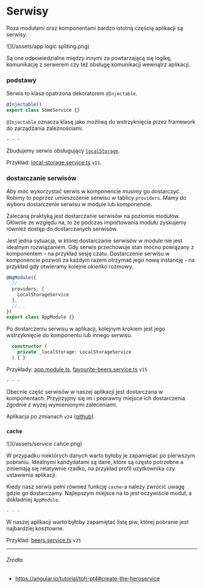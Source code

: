 # Serwisy

Poza modułami oraz komponentami bardzo istotną częścią aplikacji są serwisy. 

![](/assets/app logic spliting.png)

Są one odpowiedzialne między innymi za powtarzającą się logikę, komunikację z serwerem czy też obsługę komunikacji wewnątrz aplikacji.

### podstawy

Serwis to klasa opatrzona dekoratorem `@Injectable`.

```js
@Injectable()
export class SomeService {}
```

`@Injectable` oznacza klasę jako możliwą do wstrzyknięcia przez framework do zarządzania zależnościami.

` - - - `

Zbudujemy serwis obsługujący [`localStorage`](https://developer.mozilla.org/pl/docs/Web/API/Window/localStorage). 

Przykład: [local-storage.service.ts](https://github.com/mmotel/ng-beers-app/blob/v11/src/app/shared/service/local-storage/local-storage.service.ts) `v11`.

### dostarczanie serwisów

Aby móc wykorzystać serwis w komponencie musimy go dostarczyć. Robimy to poprzez umieszczenie serwisu w tablicy `providers`. Mamy do wyboru dostarczenie serwisu w module lub komponencie. 

Zalecaną praktyką jest dostarczanie serwisów na poziomie modułów. Głównie ze względu na, to że podczas importowania modułu zyskujemy również dostęp do dostarczanych serwisów.

Jest jedna sytuacja, w której dostarczanie serwisów w module nie jest idealnym rozwiązaniem. Gdy serwis przechowuje stan mocno powiązany z komponentem - na przykład sesję czatu. Dostarczenie serwisu w komponencie pozwoli za każdym razem otrzymać jego nową instancję - na przykład gdy otwieramy kolejne okienko rozmowy.

```ts
@NgModule({
  //...
  providers: [
    LocalStorageService
  ],
  //...
})
export class AppModule {}
```

Po dostarczeniu serwisu w aplikacji, kolejnym krokiem jest jego wstrzyknięcie do komponentu lub innego serwisu.  

```ts
  constructor (
    private _localStorage: LocalStorageService
  ) { }
```

Przykłady: [app.module.ts](https://github.com/mmotel/ng-beers-app/blob/v15/src/app/app.module.ts), [favourite-beers.service.ts](https://github.com/mmotel/ng-beers-app/blob/v15/src/app/favourite/service/favourite-beer/favourite-beer.service.ts) `v15`

`- - -`

Obecnie część serwisów w naszej aplikacji jest dostarczana w komponentach. Przyjrzyjmy się im i poprawny miejsce ich dostarczenia zgodnie z wyżej wymienionymi zaleceniami.

Aplikacja po zmianach `v24` ([github](https://github.com/mmotel/ng-beers-app/tree/v24/src/app)).

### `cache`

![](/assets/service cahce.png)

W przypadku niektórych danych warto byłoby je zapamiętać po pierwszym pobraniu. Idealnymi kandydatami są dane, które są często potrzebne a zmieniają się relatywnie rzadko, na przykład profil użytkownika czy ustawienia aplikacji.

Kiedy nasz serwis pełni również funkcję `cache`-a należy zwrócić uwagę gdzie go dostarczamy. Najlepszym miejsce na to jest oczywiście moduł, a dokładniej `AppModule`.

`- - -`

W naszej aplikacji warto byłoby zapamiętać listę piw, której pobranie jest najbardziej kosztowne.

Przykład: [beers.service.ts](https://github.com/mmotel/ng-beers-app/blob/v25/src/app/shared/service/beer.service.ts) `v25`


---

###### Źródła

* https://angular.io/tutorial/toh-pt4#create-the-heroservice